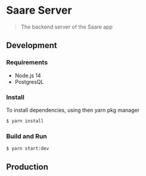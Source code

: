 # Saare Server

> The backend server of the Saare app

## Development

### Requirements
- Node.js 14
- PostgresQL

### Install
To install dependencies, using then yarn pkg manager
```sh
$ yarn install
```

### Build and Run
```sh
$ yarn start:dev
```

## Production

